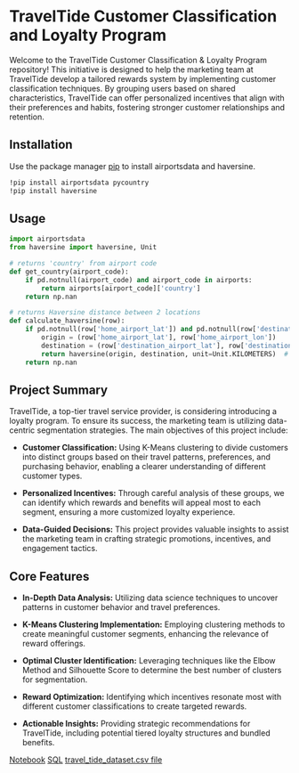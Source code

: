 # TravelTide Customer Classification and Loyalty Program

Welcome to the TravelTide Customer Classification & Loyalty Program repository! This initiative is designed to help the marketing team at TravelTide develop a tailored rewards system by implementing customer classification techniques. By grouping users based on shared characteristics, TravelTide can offer personalized incentives that align with their preferences and habits, fostering stronger customer relationships and retention.

## Installation

Use the package manager [pip](https://pip.pypa.io/en/stable/) to install airportsdata and haversine.

```bash
!pip install airportsdata pycountry
!pip install haversine
```

## Usage

```python
import airportsdata
from haversine import haversine, Unit

# returns 'country' from airport code
def get_country(airport_code):
    if pd.notnull(airport_code) and airport_code in airports:
        return airports[airport_code]['country']
    return np.nan

# returns Haversine distance between 2 locations
def calculate_haversine(row):
    if pd.notnull(row['home_airport_lat']) and pd.notnull(row['destination_airport_lat']):
        origin = (row['home_airport_lat'], row['home_airport_lon'])
        destination = (row['destination_airport_lat'], row['destination_airport_lon'])
        return haversine(origin, destination, unit=Unit.KILOMETERS)  # Distance in KM
    return np.nan

```

## Project Summary

TravelTide, a top-tier travel service provider, is considering introducing a loyalty program. To ensure its success, the marketing team is utilizing data-centric segmentation strategies. The main objectives of this project include:

* **Customer Classification:** Using K-Means clustering to divide customers into distinct groups based on their travel patterns, preferences, and purchasing behavior, enabling a clearer understanding of different customer types.

* **Personalized Incentives:** Through careful analysis of these groups, we can identify which rewards and benefits will appeal most to each segment, ensuring a more customized loyalty experience.

* **Data-Guided Decisions:** This project provides valuable insights to assist the marketing team in crafting strategic promotions, incentives, and engagement tactics.


## Core Features

* **In-Depth Data Analysis:** Utilizing data science techniques to uncover patterns in customer behavior and travel preferences.

* **K-Means Clustering Implementation:** Employing clustering methods to create meaningful customer segments, enhancing the relevance of reward offerings.

* **Optimal Cluster Identification:** Leveraging techniques like the Elbow Method and Silhouette Score to determine the best number of clusters for segmentation.

* **Reward Optimization:** Identifying which incentives resonate most with different customer classifications to create targeted rewards.

* **Actionable Insights:** Providing strategic recommendations for TravelTide, including potential tiered loyalty structures and bundled benefits.

[Notebook](https://colab.research.google.com/drive/19mPKLUYaLAbvZnSPibV3B7QrCiA1h6tD?usp=sharing)
[SQL](https://drive.google.com/file/d/1phL8aWMU7glyEgIP--qZ3EoiM4uxnjQl/view?usp=sharing)
[travel_tide_dataset.csv file](https://docs.google.com/spreadsheets/d/1-NzD9-0eRO14dfEkRgpsM3W6Q8S5xhpqqB-OMnvu5Ko/edit?usp=sharing)
